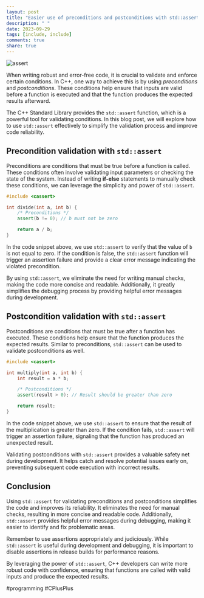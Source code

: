 ```yaml
---
layout: post
title: "Easier use of preconditions and postconditions with std::assert"
description: " "
date: 2023-09-29
tags: [include, include]
comments: true
share: true
---
```


![assert](https://images.unsplash.com/photo-1553928691-8d0c2f5a4198)

When writing robust and error-free code, it is crucial to validate and enforce certain conditions. In C++, one way to achieve this is by using *preconditions* and *postconditions*. These conditions help ensure that inputs are valid before a function is executed and that the function produces the expected results afterward.

The C++ Standard Library provides the `std::assert` function, which is a powerful tool for validating conditions. In this blog post, we will explore how to use `std::assert` effectively to simplify the validation process and improve code reliability.

## Precondition validation with `std::assert`

Preconditions are conditions that must be true before a function is called. These conditions often involve validating input parameters or checking the state of the system. Instead of writing **if-else** statements to manually check these conditions, we can leverage the simplicity and power of `std::assert`.

```cpp
#include <cassert>

int divide(int a, int b) {
    /* Preconditions */
    assert(b != 0); // b must not be zero

    return a / b;
}
```

In the code snippet above, we use `std::assert` to verify that the value of `b` is not equal to zero. If the condition is false, the `std::assert` function will trigger an assertion failure and provide a clear error message indicating the violated precondition.

By using `std::assert`, we eliminate the need for writing manual checks, making the code more concise and readable. Additionally, it greatly simplifies the debugging process by providing helpful error messages during development.

## Postcondition validation with `std::assert`

Postconditions are conditions that must be true after a function has executed. These conditions help ensure that the function produces the expected results. Similar to preconditions, `std::assert` can be used to validate postconditions as well.

```cpp
#include <cassert>

int multiply(int a, int b) {
    int result = a * b;

    /* Postconditions */
    assert(result > 0); // Result should be greater than zero

    return result;
}
```

In the code snippet above, we use `std::assert` to ensure that the result of the multiplication is greater than zero. If the condition fails, `std::assert` will trigger an assertion failure, signaling that the function has produced an unexpected result.

Validating postconditions with `std::assert` provides a valuable safety net during development. It helps catch and resolve potential issues early on, preventing subsequent code execution with incorrect results.

## Conclusion

Using `std::assert` for validating preconditions and postconditions simplifies the code and improves its reliability. It eliminates the need for manual checks, resulting in more concise and readable code. Additionally, `std::assert` provides helpful error messages during debugging, making it easier to identify and fix problematic areas.

Remember to use assertions appropriately and judiciously. While `std::assert` is useful during development and debugging, it is important to disable assertions in release builds for performance reasons.

By leveraging the power of `std::assert`, C++ developers can write more robust code with confidence, ensuring that functions are called with valid inputs and produce the expected results.

#programming #CPlusPlus